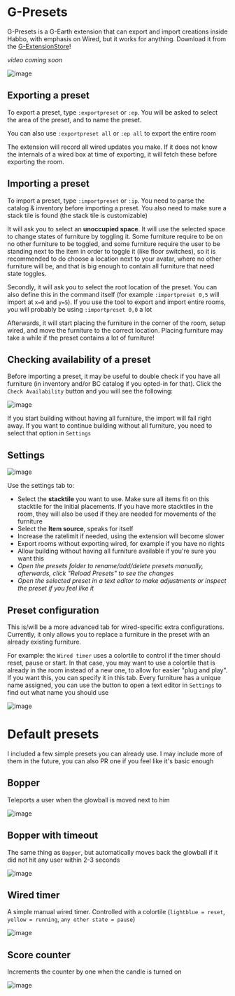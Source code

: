 # G-Presets

G-Presets is a G-Earth extension that can export and import creations inside Habbo, with emphasis on Wired, but it works for anything. Download it from the [G-ExtensionStore](https://github.com/sirjonasxx/G-ExtensionStore)!

_video coming soon_

![image](https://user-images.githubusercontent.com/36828922/133943406-725fb841-ee6c-4342-9f2d-b0ecf261e49e.png)


## Exporting a preset

To export a preset, type `:exportpreset` or `:ep`. You will be asked to select the area of the preset, and to name the preset.

You can also use `:exportpreset all` or `:ep all` to export the entire room

The extension will record all wired updates you make. If it does not know the internals of a wired box at time of exporting, it will fetch these before exporting the room.


## Importing a preset

To import a preset, type `:importpreset` or `:ip`. You need to parse the catalog & inventory before importing a preset. You also need to make sure a stack tile is found (the stack tile is customizable)

It will ask you to select an **unoccupied space**. It will use the selected space to change states of furniture by toggling it. Some furniture require to be on no other furniture to be toggled, and some furniture require the user to be standing next to the item in order to toggle it (like floor switches), so it is recommended to do choose a location next to your avatar, where no other furniture will be, and that is big enough to contain all furniture that need state toggles.

Secondly, it will ask you to select the root location of the preset. You can also define this in the command itself (for example `:importpreset 0,5` will import at `x=0` and `y=5`). If you use the tool to export and import entire rooms, you will probably be using `:importpreset 0,0` a lot

Afterwards, it will start placing the furniture in the corner of the room, setup wired, and move the furniture to the correct location. Placing furniture may take a while if the preset contains a lot of furniture!


## Checking availability of a preset

Before importing a preset, it may be useful to double check if you have all furniture (in inventory and/or BC catalog if you opted-in for that). Click the `Check Availability` button and you will see the following:

![image](https://user-images.githubusercontent.com/36828922/133943499-23cfe5f4-c11a-42d4-b151-158d47bd592f.png)

If you start building without having all furniture, the import will fail right away. If you want to continue building without all furniture, you need to select that option in `Settings`

## Settings

![image](https://user-images.githubusercontent.com/36828922/134006632-4394a8f9-a6be-4328-bb45-5ed80da36d2c.png)

Use the settings tab to:
* Select the **stacktile** you want to use. Make sure all items fit on this stacktile for the initial placements. If you have more stacktiles in the room, they will also be used if they are needed for movements of the furniture
* Select the **Item source**, speaks for itself
* Increase the ratelimit if needed, using the extension will become slower
* Export rooms without exporting wired, for example if you have no rights
* Allow building without having all furniture available if you're sure you want this
* _Open the presets folder to rename/add/delete presets manually, afterwards, click "Reload Presets" to see the changes_
* _Open the selected preset in a text editor to make adjustments or inspect the preset if you feel like it_


## Preset configuration

This is/will be a more advanced tab for wired-specific extra configurations. Currently, it only allows you to replace a furniture in the preset with an already existing furniture.

For example: the `Wired timer` uses a colortile to control if the timer should reset, pause or start.
In that case, you may want to use a colortile that is already in the room instead of a new one, to allow for easier "plug and play". If you want this, you can specify it in this tab. Every furniture has a unique name assigned, you can use the button to open a text editor in `Settings` to find out what name you should use

![image](https://user-images.githubusercontent.com/36828922/133943714-0d2937e4-f151-4db4-91c5-cc50d7102e38.png)


# Default presets

I included a few simple presets you can already use. I may include more of them in the future, you can also PR one if you feel like it's basic enough

## Bopper
Teleports a user when the glowball is moved next to him

![image](https://user-images.githubusercontent.com/36828922/133943775-91dd9f58-34f5-4c09-bc4a-3c45a4dc2af2.png)


## Bopper with timeout
The same thing as `Bopper`, but automatically moves back the glowball if it did not hit any user within 2-3 seconds

![image](https://user-images.githubusercontent.com/36828922/133943780-0bcf4ec7-aed2-4472-91b3-44b9dfbd020e.png)


## Wired timer
A simple manual wired timer. Controlled with a colortile (`lightblue = reset`, `yellow = running`, `any other state = pause`)

![image](https://user-images.githubusercontent.com/36828922/133943817-1a0a6b5a-f5dc-4f69-826f-14fe495c7d70.png)


## Score counter
Increments the counter by one when the candle is turned on

![image](https://user-images.githubusercontent.com/36828922/133943851-aea42148-3cff-46f0-b074-f6694336890c.png)
